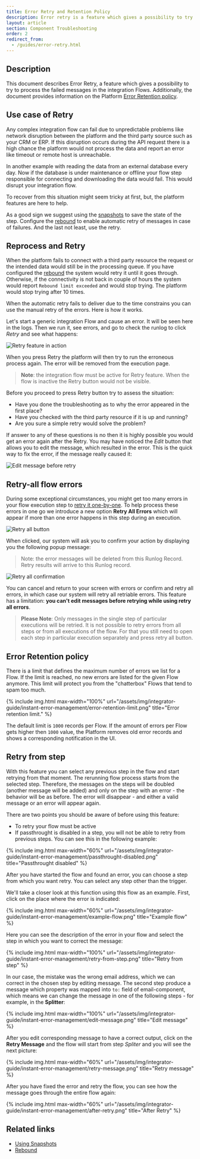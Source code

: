 ```yaml
---
title: Error Retry and Retention Policy
description: Error retry is a feature which gives a possibility to try to process the failed messages in the integration Flows.
layout: article
section: Component Troubleshooting
order: 2
redirect_from:
  - /guides/error-retry.html
---
```


## Description

This document describes Error Retry, a feature which gives a possibility to try to process the failed messages in the integration Flows. Additionally, the document provides information on the Platform [Error Retention policy](#error-retention-policy).

## Use case of Retry

Any complex integration flow can fail due to unpredictable problems like network
disruption between the platform and the third party source such as your CRM or ERP.
If this disruption occurs during the API request there is a high chance the platform
would not process the data and report an error like timeout or remote host is unreachable.

In another example with reading the data from an external database every day. Now if
the database is under maintenance or offline your flow step responsible for
connecting and downloading the data would fail. This would disrupt your integration flow.

To recover from this situation might seem tricky at first, but, the platform
features are here to help.

As a good sign we suggest using the [snapshots](/guides/using-snapshots) to save the state of
the step. Configure the [rebound](/getting-started/rebound) to enable automatic retry
of messages in case of failures. And the last not least, use the retry.


## Reprocess and Retry

When the platform fails to connect with a third party resource the request or the
intended data would still be in the processing queue. If you have configured the
[rebound](/getting-started/rebound) the system would retry it until it goes through.
Otherwise, if the connectivity is not back in couple of hours the system would
report `Rebound limit exceeded` and would stop trying. The platform would stop
trying after 10 times.

When the automatic retry fails to deliver due to the time constrains you can
use the manual retry of the errors. Here is how it works.

Let's start a generic integration Flow and cause an error. It will
be seen here in the logs. Then we run it, see errors, and go to check the runlog
to click *Retry* and see what happens:

![Retry feature in action](/assets/img/integrator-guide/instant-error-management/edit-retry-error.gif)

When you press Retry the platform will then try to run the erroneous process again.
The error will be removed from the execution page.

> **Note**: the integration flow must be active for Retry feature. When the flow is
> inactive the Retry button would not be visible.

Before you proceed to press Retry button try to assess the situation:

*   Have you done the troubleshooting as to why the error appeared in the first place?
*   Have you checked with the third party resource if it is up and running?
*   Are you sure a simple retry would solve the problem?

If answer to any of these questions is no then it is highly possible you would get
an error again after the Retry. You may have noticed the *Edit* button that allows you to edit the message, which resulted in the error. This is the quick way to fix the error, if the message really caused it:

![Edit message before retry](/assets/img/integrator-guide/instant-error-management/edit-error.gif)


## Retry-all flow errors

During some exceptional circumstances, you might get too many errors in your flow
execution step to [retry it one-by-one](/guides/error-retry#reprocess-and-retry). To help
process these errors in one go we introduce a new option **Retry All Errors** which
will appear if more than one error happens in this step during an execution.

![Retry all button](/assets/img/integrator-guide/instant-error-management/retry-all-errors.png)

When clicked, our system will ask you to confirm your action by displaying you
the following popup message:

> Note: the error messages will be deleted from this Runlog Record. Retry results will arrive to this Runlog record.

![Retry all confirmation](/assets/img/integrator-guide/instant-error-management/retry-all-errors-confirmation.png)

You can cancel and return to your screen with errors or confirm and retry all
errors, in which case our system will retry all retriable errors. This feature
has a limitation: **you can't edit messages before retrying while using retry all errors**.

> **Please Note**: Only messages in the single step of particular executions will be retried. It is
> not possible to retry errors from all steps or from all executions of the flow. For that you still
> need to open each step in particular execution separately and press retry all button.

## Error Retention policy

There is a limit that defines the maximum number of errors we list for a Flow.
If the limit is reached, no new errors are listed for the given Flow anymore.
This limit will protect you from the "chatterbox" Flows that tend to spam too much.

{% include img.html max-width="100%" url="/assets/img/integrator-guide/instant-error-management/error-retention-limit.png" title="Error retention limit." %}

The default limit is `1000` records per Flow. If the amount of errors per
Flow gets higher then `1000` value, the Platform removes old error records and
shows a corresponding notification in the UI.

## Retry from step

With this feature you can select any previous step in the flow and start retrying from that moment. The rerunning flow process starts from the selected step. Therefore, the messages on the steps will be doubled (another message will be added) and only on the step with an error - the behavior will be as before. The error will disappear - and either a valid message or an error will appear again.

There are two points you should be aware of before using this feature:

* To retry your flow must be active
* If passthrought is disabled in a step, you will not be able to retry from previous steps. You can see this in the following example:

{% include img.html max-width="60%" url="/assets/img/integrator-guide/instant-error-management/passthrought-disabled.png" title="Passthrought disabled" %}

After you have started the flow and found an error, you can choose a step from which you want retry. You can select any step other than the trigger.

We'll take a closer look at this function using this flow as an example. First, click on the place where the error is indicated:

{% include img.html max-width="60%" url="/assets/img/integrator-guide/instant-error-management/example-flow.png" title="Example flow" %}

Here you can see the description of the error in your flow and select the step in which you want to correct the message:

{% include img.html max-width="100%" url="/assets/img/integrator-guide/instant-error-management/retry-from-step.png" title="Retry from step" %}

In our case, the mistake was the wrong email address, which we can correct in the chosen step by editing message. The second step produce a message which property was mapped into `to:` field of email-component, which means we can change the message in one of the following steps - for example, in the **Splitter**:

{% include img.html max-width="100%" url="/assets/img/integrator-guide/instant-error-management/edit-message.png" title="Edit message" %}

After you edit corresponding message to have a correct output, click on the **Retry Message** and the flow will start from step *Spliter* and you will see the next picture:

{% include img.html max-width="60%" url="/assets/img/integrator-guide/instant-error-management/retry-message.png" title="Retry message" %}

After you have fixed the error and retry the flow, you can see how the message goes through the entire flow again:

{% include img.html max-width="60%" url="/assets/img/integrator-guide/instant-error-management/after-retry.png" title="After Retry" %}

## Related links

- [Using Snapshots](/guides/using-snapshots)
- [Rebound](/guides/rebound)
